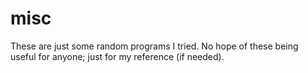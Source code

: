# misc
These are just some random programs I tried. No hope of these being useful for anyone; just for my reference (if needed).
